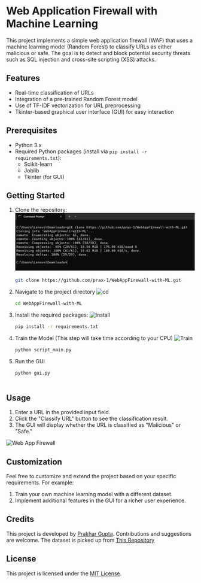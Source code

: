 # Web Application Firewall with Machine Learning

This project implements a simple web application firewall (WAF) that uses a machine learning model (Random Forest) to classify URLs as either malicious or safe. The goal is to detect and block potential security threats such as SQL injection and cross-site scripting (XSS) attacks.

## Features

- Real-time classification of URLs
- Integration of a pre-trained Random Forest model
- Use of TF-IDF vectorization for URL preprocessing
- Tkinter-based graphical user interface (GUI) for easy interaction

## Prerequisites

- Python 3.x
- Required Python packages (install via `pip install -r requirements.txt`):
  - Scikit-learn
  - Joblib
  - Tkinter (for GUI)

## Getting Started

1. Clone the repository:
   ![Cloning](data/clone.png)
   ```bash
   git clone https://github.com/prax-1/WebAppFirewall-with-ML.git
2. Navigate to the project directory
   ![cd](data/cd.png)
   ```bash
   cd WebAppFirewall-with-ML
4. Install the required packages:
   ![Install](data/requirements.png)
   ```bash
   pip install -r requirements.txt

6. Train the Model (This step will take time according to your CPU)
   ![Train](data/train.png)
   ```bash
   python script_main.py

8. Run the GUI
   ```bash
   python gui.py
  
## Usage
1. Enter a URL in the provided input field.
2. Click the "Classify URL" button to see the classification result.
3. The GUI will display whether the URL is classified as "Malicious" or "Safe."

![Web App Firewall](data/gui.png)

## Customization
Feel free to customize and extend the project based on your specific requirements. For example:
1. Train your own machine learning model with a different dataset.
2. Implement additional features in the GUI for a richer user experience.

## Credits
This project is developed by [Prakhar Gupta](https://github.com/prax-1). Contributions and suggestions are welcome.
The dataset is picked up from [This Repository](https://github.com/faizann24/Fwaf-Machine-Learning-driven-Web-Application-Firewall/blob/master/firewall_fsecurify.jpg)

## License
This project is licensed under the [MIT License](https://github.com/prax-1/WebAppFirewall-with-ML/blob/main/LICENSE).
